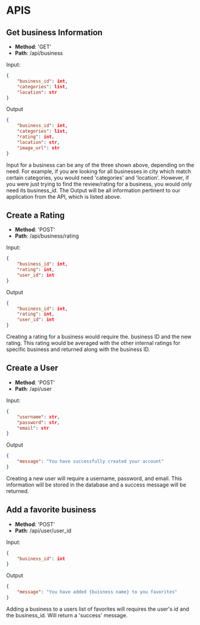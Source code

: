 # APIS

## Get business Information

* **Method**: 'GET'
* **Path**: /api/business

Input:

```json
{
    "business_id": int,
    "categories": list,
    "location": str
}
```


Output

```json
{
    "business_id": int,
    "categories": list,
    "rating": int,
    "location": str,
    "image_url": str
}
```

Input for a business can be any of the three shown above, depending on the need. For example, if you are looking for all businesses in city which match certain categories, you would need 'categories' and 'location'. However, if you were just trying to find the review/rating for a business, you would only need its business_id. The Output will be all information pertinent to our application from the API, which is listed above.

## Create a Rating

* **Method**: 'POST'
* **Path**: /api/business/rating

Input:

```json
{
    "business_id": int,
    "rating": int,
    "user_id": int
}
```


Output

```json
{
    "business_id": int,
    "rating": int,
    "user_id": int
}
```

Creating a rating for a business would require the. business ID and the new rating. This rating would be averaged with the other internal ratings for specific business and returned along with the business ID.

## Create a User

* **Method**: 'POST'
* **Path**: /api/user

Input:

```json
{
    "username": str,
    "password": str,
    "email": str
}
```


Output

```json
{ 
    "message": "You have successfully created your account"
}
```

Creating a new user will require a username, password, and email. This information will be stored in the database and a success message will be returned.

## Add a favorite business

* **Method**: 'POST'
* **Path**: /api/user/user_id

Input:

```json
{
    "business_id": int
}
```


Output

```json
{ 
    "message": "You have added {buisness name} to you favorites"
}
```

Adding a business to a users list of favorites will requires the user's id and the business_id. Will return a 'success' message.
